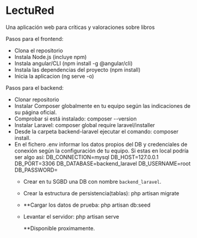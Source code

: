 # LectuRed
Una aplicación web para críticas y valoraciones sobre libros

Pasos para el frontend:
- Clona el repositorio
- Instala Node.js (incluye npm)
- Instala angular/CLI  (npm install -g @angular/cli)
- Instala las dependencias del proyecto (npm install)
- Inicia la aplicacion (ng serve -o)

Pasos para el backend:

 - Clonar repositorio
 - Instalar Composer globalmente en tu equipo según las indicaciones de su página oficial.
 - Comprobar si está instalado: composer --version
 - Instalar Laravel: composer global require laravel/installer
 - Desde la carpeta backend-laravel ejecutar el comando: composer install.
 - En el fichero .env informar los datos propios del DB y credenciales de conexión según la configuración de tu equipo.
   Si estas en local podría ser algo así:
          DB_CONNECTION=mysql
          DB_HOST=127.0.0.1
          DB_PORT=3306
          DB_DATABASE=backend_laravel
          DB_USERNAME=root
          DB_PASSWORD=
   - Crear en tu SGBD una DB con nombre `backend_laravel`.
   - Crear la estructura de persistencia(tablas): php artisan migrate
   - **Cargar los datos de prueba: php artisan db:seed 
   - Levantar el servidor: php artisan serve
  
     **Disponible proximamente.
